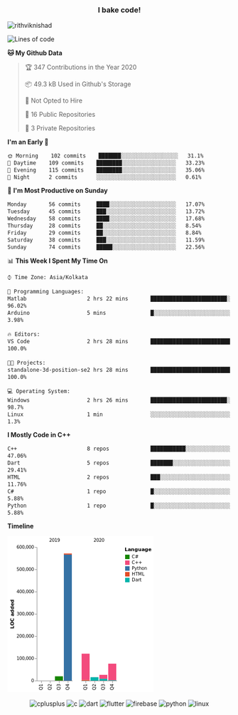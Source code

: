 <h3 align="center">I bake code!</h3>

<p align="left"> <img src="https://komarev.com/ghpvc/?username=rithviknishad" alt="rithviknishad" /> </p>

<!--START_SECTION:waka-->
![Lines of code](https://img.shields.io/badge/From%20Hello%20World%20I%27ve%20Written-23.3%20million%20lines%20of%20code-blue)

**🐱 My Github Data** 

> 🏆 347 Contributions in the Year 2020
 > 
> 📦 49.3 kB Used in Github's Storage 
 > 
> 🚫 Not Opted to Hire
 > 
> 📜 16 Public Repositories
 > 
> 🔑 3 Private Repositories 

**I'm an Early 🐤** 

```text
🌞 Morning    102 commits    ███████░░░░░░░░░░░░░░░░░░   31.1% 
🌆 Daytime    109 commits    ████████░░░░░░░░░░░░░░░░░   33.23% 
🌃 Evening    115 commits    ████████░░░░░░░░░░░░░░░░░   35.06% 
🌙 Night      2 commits      ░░░░░░░░░░░░░░░░░░░░░░░░░   0.61%

```
📅 **I'm Most Productive on Sunday** 

```text
Monday       56 commits     ████░░░░░░░░░░░░░░░░░░░░░   17.07% 
Tuesday      45 commits     ███░░░░░░░░░░░░░░░░░░░░░░   13.72% 
Wednesday    58 commits     ████░░░░░░░░░░░░░░░░░░░░░   17.68% 
Thursday     28 commits     ██░░░░░░░░░░░░░░░░░░░░░░░   8.54% 
Friday       29 commits     ██░░░░░░░░░░░░░░░░░░░░░░░   8.84% 
Saturday     38 commits     ███░░░░░░░░░░░░░░░░░░░░░░   11.59% 
Sunday       74 commits     █████░░░░░░░░░░░░░░░░░░░░   22.56%

```


📊 **This Week I Spent My Time On** 

```text
⌚︎ Time Zone: Asia/Kolkata

💬 Programming Languages: 
Matlab                   2 hrs 22 mins       ████████████████████████░   96.02% 
Arduino                  5 mins              █░░░░░░░░░░░░░░░░░░░░░░░░   3.98%

🔥 Editors: 
VS Code                  2 hrs 28 mins       █████████████████████████   100.0%

🐱‍💻 Projects: 
standalone-3d-position-se2 hrs 28 mins       █████████████████████████   100.0%

💻 Operating System: 
Windows                  2 hrs 26 mins       ████████████████████████░   98.7% 
Linux                    1 min               ░░░░░░░░░░░░░░░░░░░░░░░░░   1.3%

```

**I Mostly Code in C++** 

```text
C++                      8 repos             ███████████░░░░░░░░░░░░░░   47.06% 
Dart                     5 repos             ███████░░░░░░░░░░░░░░░░░░   29.41% 
HTML                     2 repos             ███░░░░░░░░░░░░░░░░░░░░░░   11.76% 
C#                       1 repo              █░░░░░░░░░░░░░░░░░░░░░░░░   5.88% 
Python                   1 repo              █░░░░░░░░░░░░░░░░░░░░░░░░   5.88%

```


**Timeline**

![Chart not found](https://github.com/rithviknishad/rithviknishad/blob/master/charts/bar_graph.png) 


<!--END_SECTION:waka-->

<p align="center">
  <img src="https://devicons.github.io/devicon/devicon.git/icons/cplusplus/cplusplus-original.svg" alt="cplusplus" width="30" height="30"/>
  <img src="https://devicons.github.io/devicon/devicon.git/icons/c/c-original.svg" alt="c" width="30" height="30"/>
  <img src="https://www.vectorlogo.zone/logos/dartlang/dartlang-icon.svg" alt="dart" width="30" height="30"/>
  <img src="https://www.vectorlogo.zone/logos/flutterio/flutterio-icon.svg" alt="flutter" width="30" height="30"/> 
  <img src="https://www.vectorlogo.zone/logos/firebase/firebase-icon.svg" alt="firebase" width="30" height="30"/> 
  <img src="https://devicons.github.io/devicon/devicon.git/icons/python/python-original.svg" alt="python" width="30" height="30"/> 
  <img src="https://devicons.github.io/devicon/devicon.git/icons/linux/linux-original.svg" alt="linux" width="30" height="30"/> 
</p>
